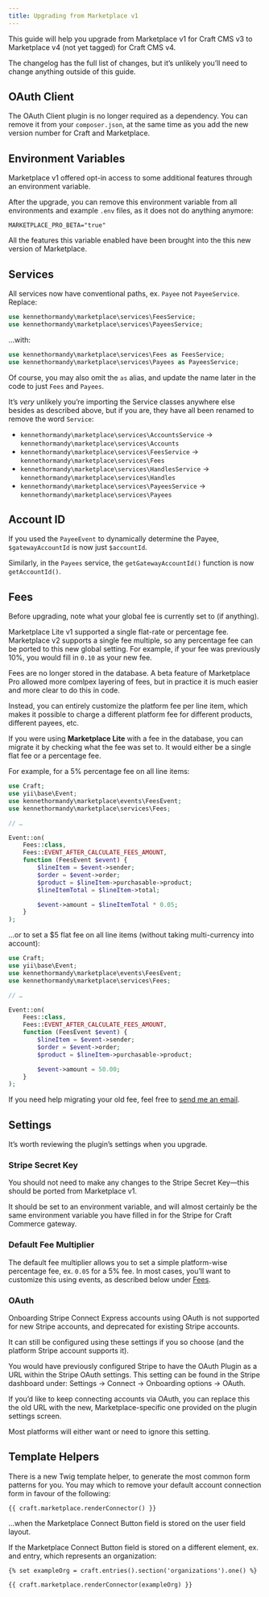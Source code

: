 ```yaml
---
title: Upgrading from Marketplace v1
---
```


This guide will help you upgrade from Marketplace v1 for Craft CMS v3 to Marketplace v4 (not yet tagged) for Craft CMS v4.

The changelog has the full list of changes, but it’s unlikely you’ll need to change anything outside of this guide.

## OAuth Client

The OAuth Client plugin is no longer required as a dependency. You can remove it from your `composer.json`, at the same time as you add the new version number for Craft and Marketplace.

## Environment Variables

Marketplace v1 offered opt-in access to some additional features through an environment variable.

After the upgrade, you can remove this environment variable from all environments and example `.env` files, as it does not do anything anymore:

```
MARKETPLACE_PRO_BETA="true"
```

All the features this variable enabled have been brought into the this new version of Marketplace.

## Services

All services now have conventional paths, ex. `Payee` not `PayeeService`. Replace:

```php
use kennethormandy\marketplace\services\FeesService;
use kennethormandy\marketplace\services\PayeesService;
```

…with:

```php
use kennethormandy\marketplace\services\Fees as FeesService;
use kennethormandy\marketplace\services\Payees as PayeesService;
```

Of course, you may also omit the `as` alias, and update the name later in the code to just `Fees` and `Payees`.

It’s *very* unlikely you’re importing the Service classes anywhere else besides as described above, but if you are, they have all been renamed to remove the word `Service`:

- `kennethormandy\marketplace\services\AccountsService` → `kennethormandy\marketplace\services\Accounts`
- `kennethormandy\marketplace\services\FeesService` → `kennethormandy\marketplace\services\Fees`
- `kennethormandy\marketplace\services\HandlesService` → `kennethormandy\marketplace\services\Handles`
- `kennethormandy\marketplace\services\PayeesService` → `kennethormandy\marketplace\services\Payees`

## Account ID

If you used the `PayeeEvent` to dynamically determine the Payee, `$gatewayAccountId` is now just `$accountId`.

Similarly, in the `Payees` service, the `getGatewayAccountId()` function is now `getAccountId()`.

## Fees

Before upgrading, note what your global fee is currently set to (if anything).

Marketplace Lite v1 supported a single flat-rate or percentage fee. Marketplace v2 supports a single fee multiple, so any percentage fee can be ported to this new global setting. For example, if your fee was previously 10%, you would fill in `0.10` as your new fee.

Fees are no longer stored in the database. A beta feature of Marketplace Pro allowed more comlpex layering of fees, but in practice it is much easier and more clear to do this in code.

Instead, you can entirely customize the platform fee per line item, which makes it possible to charge a different platform fee for different products, different payees, etc.

If you were using **Marketplace Lite** with a fee in the database, you can migrate it by checking what the fee was set to. It would either be a single flat fee or a percentage fee.

For example, for a 5% percentage fee on all line items:

```php
use Craft;
use yii\base\Event;
use kennethormandy\marketplace\events\FeesEvent;
use kennethormandy\marketplace\services\Fees;

// …

Event::on(
    Fees::class,
    Fees::EVENT_AFTER_CALCULATE_FEES_AMOUNT,
    function (FeesEvent $event) {
        $lineItem = $event->sender;
        $order = $event->order;
        $product = $lineItem->purchasable->product;
        $lineItemTotal = $lineItem->total;

        $event->amount = $lineItemTotal * 0.05;
    }
);
```

…or to set a $5 flat fee on all line items (without taking multi-currency into account):

```php
use Craft;
use yii\base\Event;
use kennethormandy\marketplace\events\FeesEvent;
use kennethormandy\marketplace\services\Fees;

// …

Event::on(
    Fees::class,
    Fees::EVENT_AFTER_CALCULATE_FEES_AMOUNT,
    function (FeesEvent $event) {
        $lineItem = $event->sender;
        $order = $event->order;
        $product = $lineItem->purchasable->product;

        $event->amount = 50.00;
    }
);
```

If you need help migrating your old fee, feel free to [send me an email](mailto:hello@kennethormandy.com).

## Settings

It’s worth reviewing the plugin’s settings when you upgrade.

### Stripe Secret Key

You should not need to make any changes to the Stripe Secret Key—this should be ported from Marketplace v1.

It should be set to an environment variable, and will almost certainly be the same environment variable you have filled in for the Stripe for Craft Commerce gateway.

### Default Fee Multiplier

The default fee multiplier allows you to set a simple platform-wise percentage fee, ex. `0.05` for a 5% fee. In most cases, you’ll want to customize this using events, as described below under [Fees](#fees).

### OAuth

Onboarding Stripe Connect Express accounts using OAuth is not supported for new Stripe accounts, and deprecated for existing Stripe accounts.

It can still be configured using these settings if you so choose (and the platform Stripe account supports it).

You would have previously configured Stripe to have the OAuth Plugin as a URL within the Stripe OAuth settings. This setting can be found in the Stripe dashboard under: Settings → Connect → Onboarding options → OAuth.

If you’d like to keep connecting accounts via OAuth, you can replace this the old URL with the new, Marketplace-specific one provided on the plugin settings screen.

Most platforms will either want or need to ignore this setting.

## Template Helpers

There is a new Twig template helper, to generate the most common form patterns for you. You may which to remove your default account connection form in favour of the following:

```twig
{{ craft.marketplace.renderConnector() }}
```

…when the Marketplace Connect Button field is stored on the user field layout.

If the Marketplace Connect Button field is stored on a different element, ex. and entry, which represents an organization:

```twig
{% set exampleOrg = craft.entries().section('organizations').one() %}

{{ craft.marketplace.renderConnector(exampleOrg) }}
```
